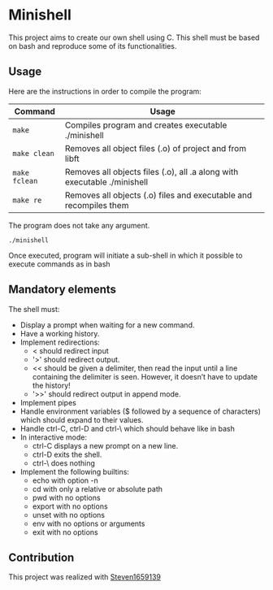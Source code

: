 # Minishell 

This project aims to create our own shell using C. This shell must be based on bash and reproduce some of its functionalities. 

## Usage

Here are the instructions in order to compile the program:

| Command | Usage |
| --- | --- |
| `make` | Compiles program and creates executable ./minishell 
| `make clean` | Removes all object files (.o) of project and from libft
| `make fclean` | Removes all objects files (.o), all .a along with executable ./minishell
| `make re` | Removes all objects (.o) files and executable and recompiles them

The program does not take any argument. 

```shell
./minishell 
```	
Once executed, program will initiate a sub-shell in which it possible to execute commands as in bash

## Mandatory elements

The shell must:

- Display a prompt when waiting for a new command.
- Have a working history.
- Implement redirections:
	-  < should redirect input
    - '>' should redirect output.
	- << should be given a delimiter, then read the input until a line containing the
		delimiter is seen. However, it doesn’t have to update the history!
	- '>>' should redirect output in append mode.
- Implement pipes
- Handle environment variables ($ followed by a sequence of characters) which
		should expand to their values.
- Handle ctrl-C, ctrl-D and ctrl-\ which should behave like in bash
- In interactive mode:
	- ctrl-C displays a new prompt on a new line.
	- ctrl-D exits the shell.
	- ctrl-\ does nothing
- Implement the following builtins:
	- echo with option -n
	- cd with only a relative or absolute path
	- pwd with no options
	- export with no options
	- unset with no options
	- env with no options or arguments
	- exit with no options


## Contribution

This project was realized with [Steven1659139](https://github.com/Steven1659139)
